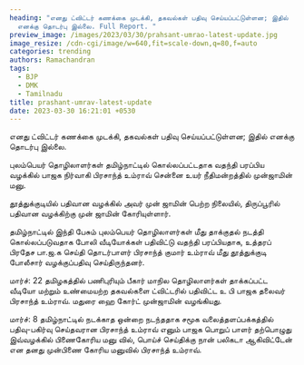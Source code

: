 ```yaml
---
heading: "எனது ட்விட்டர் கணக்கை முடக்கி, தகவல்கள் பதிவு செய்யப்பட்டுள்ளன; இதில்
  எனக்கு தொடர்பு இல்லை. Full Report. "
preview_image: /images/2023/03/30/prahsant-umrao-latest-update.jpg
image_resize: /cdn-cgi/image/w=640,fit=scale-down,q=80,f=auto
categories: trending
authors: Ramachandran
tags:
  - BJP
  - DMK
  - Tamilnadu
title: prashant-umrav-latest-update
date: 2023-03-30 16:21:01 +0530
---
```

எனது ட்விட்டர் கணக்கை முடக்கி, தகவல்கள் பதிவு செய்யப்பட்டுள்ளன; இதில் எனக்கு தொடர்பு இல்லை.

புலம்பெயர் தொழிலாளர்கள் தமிழ்நாட்டில் கொல்லப்பட்டதாக வதந்தி பரப்பிய வழக்கில் பாஜக நிர்வாகி பிரசாந்த் உம்ராவ் சென்னை உயர் நீதிமன்றத்தில் முன்ஜாமின் மனு.

தூத்துக்குடியில் பதிவான வழக்கில் அவர் முன் ஜாமின் பெற்ற நிலையில், திருப்பூரில் பதிவான வழக்கிற்கு முன் ஜாமின் கோரியுள்ளார்.

தமிழ்நாட்டில் இந்தி பேசும் புலம்பெயர் தொழிலாளர்கள் மீது தாக்குதல் நடத்தி கொல்லப்படுவதாக போலி வீடியோக்கள் பதிவிட்டு வதந்தி பரப்பியதாக, உத்தரப் பிரதேச பா.ஜ.க செய்தி தொடர்பாளர் பிரசாந்த் குமார் உம்ராவ் மீது தூத்துக்குடி போலீசார் வழக்குப்பதிவு செய்திருந்தனர்.

மார்ச்: 22
தமிழகத்தில் பணிபுரியும் பீகார் மாநில தொழிலாளர்கள் தாக்கப்பட்ட வீடியோ மற்றும் உண்மையற்ற தகவல்களை ட்விட்டரில் பதிவிட்ட உ பி பாஜக தலைவர் பிரசாந்த் உம்ராவ். மதுரை ஹை கோர்ட் முன்ஜாமின் வழங்கியது. 

மார்ச்: 8
தமிழ்நாட்டில் நடக்காத ஒன்றை நடந்ததாக சமூக வலைத்தளப்பக்கத்தில் பதிவு-பகிர்வு செய்தவரான பிரசாந்த் உம்ராவ் எனும் பாஜக பொறுப் பாளர் தற்பொழுது இவ்வழக்கில் பிணைகோரிய மனு வில், பொய்ச் செய்திக்கு நான் பலிகடா ஆகிவிட்டேன் என தனது முன்பிணை கோரிய மனுவில் பிரசாந்த் உம்ராவ்.